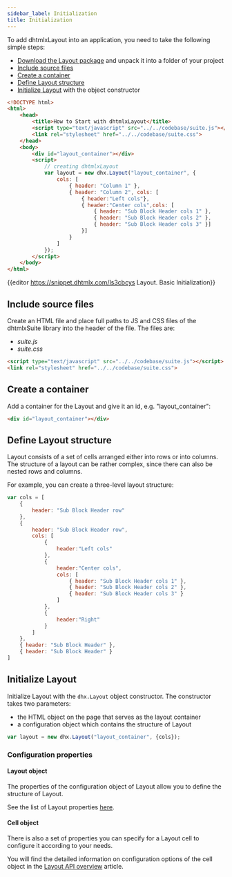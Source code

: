 ```yaml
---
sidebar_label: Initialization
title: Initialization
---          
```


To add dhtmlxLayout into an application, you need to take the following simple steps:

- [Download the Layout package](https://dhtmlx.com/docs/products/dhtmlxSuite/download.shtml) and unpack it into a folder of your project
- [Include source files](#include-source-files)
- [Create a container](#create-a-container)
- [Define Layout structure](#define-layout-structure)
- [Initialize Layout](#initialize-layout) with the object constructor


~~~html
<!DOCTYPE html>
<html>
    <head>
        <title>How to Start with dhtmlxLayout</title>         
        <script type="text/javascript" src="../../codebase/suite.js"></script>
        <link rel="stylesheet" href="../../codebase/suite.css">
    </head>
    <body>
        <div id="layout_container"></div>
        <script>
            // creating dhtmlxLayout
            var layout = new dhx.Layout("layout_container", {
    			cols: [
        			{ header: "Column 1" },
        			{ header: "Column 2", cols: [
                		{ header:"Left cols"},
                		{ header:"Center cols",cols: [
                        	{ header: "Sub Block Header cols 1" },
                        	{ header: "Sub Block Header cols 2" },
                        	{ header: "Sub Block Header cols 3" }]
						}]
					}
    			]
			});
        </script>
    </body>
</html>
~~~

{{editor	https://snippet.dhtmlx.com/ls3cbcys	Layout. Basic Initialization}}

Include source files
--------------------

Create an HTML file and place full paths to JS and CSS files of the dhtmlxSuite library into the header of the file. The files are:

- *suite.js*
- *suite.css*

~~~html
<script type="text/javascript" src="../../codebase/suite.js"></script>
<link rel="stylesheet" href="../../codebase/suite.css">
~~~


Create a container
-------------------

Add a container for the Layout and give it an id, e.g. "layout_container":

~~~html
<div id="layout_container"></div>
~~~

Define Layout structure
------------------

Layout consists of a set of cells arranged either into rows or into columns. The structure of a layout can be rather complex, since there can also be nested rows and columns.

For example, you can create a three-level layout structure:

~~~js
var	cols = [
	{
		header: "Sub Block Header row"
	},
	{
		header: "Sub Block Header row",
		cols: [
			{
				header:"Left cols"
			},
			{
				header:"Center cols",
				cols: [
					{ header: "Sub Block Header cols 1" },
					{ header: "Sub Block Header cols 2" },
					{ header: "Sub Block Header cols 3" }
				]
			},
			{
				header:"Right"
			}
		]
	},
	{ header: "Sub Block Header" },
	{ header: "Sub Block Header" }
]
~~~

Initialize Layout
---------------------

Initialize Layout with the `dhx.Layout` object constructor. The constructor takes two parameters:

- the HTML object on the page that serves as the layout container
- a configuration object which contains the structure of Layout 

~~~js
var layout = new dhx.Layout("layout_container", {cols});
~~~


### Configuration properties

#### Layout object

The properties of the configuration object of Layout allow you to define the structure of Layout.

See the list of Layout properties [here](layout/api/api_overview.md#layout-properties).

#### Cell object

There is also a set of properties you can specify for a Layout cell to configure it according to your needs. 

You will find the detailed information on configuration options of the cell object in the [Layout API overview](layout/api/api_overview.md#cell-properties) article.




